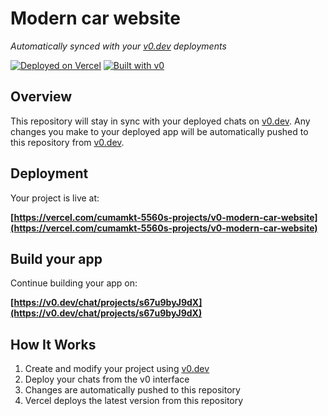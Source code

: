 # Modern car website

*Automatically synced with your [v0.dev](https://v0.dev) deployments*

[![Deployed on Vercel](https://img.shields.io/badge/Deployed%20on-Vercel-black?style=for-the-badge&logo=vercel)](https://vercel.com/cumamkt-5560s-projects/v0-modern-car-website)
[![Built with v0](https://img.shields.io/badge/Built%20with-v0.dev-black?style=for-the-badge)](https://v0.dev/chat/projects/s67u9byJ9dX)

## Overview

This repository will stay in sync with your deployed chats on [v0.dev](https://v0.dev).
Any changes you make to your deployed app will be automatically pushed to this repository from [v0.dev](https://v0.dev).

## Deployment

Your project is live at:

**[https://vercel.com/cumamkt-5560s-projects/v0-modern-car-website](https://vercel.com/cumamkt-5560s-projects/v0-modern-car-website)**

## Build your app

Continue building your app on:

**[https://v0.dev/chat/projects/s67u9byJ9dX](https://v0.dev/chat/projects/s67u9byJ9dX)**

## How It Works

1. Create and modify your project using [v0.dev](https://v0.dev)
2. Deploy your chats from the v0 interface
3. Changes are automatically pushed to this repository
4. Vercel deploys the latest version from this repository
